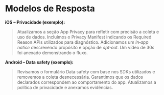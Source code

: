 # Modelos de Resposta

**iOS – Privacidade (exemplo):**
> Atualizamos a seção App Privacy para refletir com precisão a coleta e uso de dados. Incluímos o Privacy Manifest indicando os Required Reason APIs utilizados para diagnóstico. Adicionamos um *in‑app notice* descrevendo propósito e opção de *opt‑out*. Um vídeo de 30s foi anexado demonstrando o fluxo.

**Android – Data safety (exemplo):**
> Revisamos o formulário Data safety com base nos SDKs utilizados e removemos a coleta desnecessária. Garantimos que os dados declarados correspondem ao comportamento do app. Atualizamos a política de privacidade e anexamos evidências.


